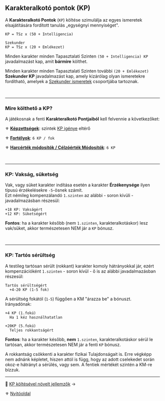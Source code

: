 ## Karakteralkotó pontok (KP)

A **Karakteralkotó Pontok** (`KP`) költése szimulálja az egyes ismeretek elsajátítására fordított tanulás „egységnyi mennyiséget".

```
KP = TSz x (50 + Intelligencia)

Szekunder
KP = TSz x (20 + Emlékezet)
```

Minden karakter minden Tapasztalati Szinten `(50 + Intelligencia) KP` javadalmazást kap, amit **bármire** költhet.

Minden karakter minden Tapasztalati Szinten további `(20 + Emlékezet)` **Szekunder KP** javadalmazást kap, amely kizárólag olyan ismeretekre fordítható, amelyek a [Szekunder ismeretek](010_09_primer_szekunder_ismeretek.md) csoportjába tartoznak.

<br />

---
### Mire költhető a KP?

A játékosnak a fenti **Karakteralkotó Pontjaiból** kell felvennie a következőket:

⚜️ **[Képzettségek](030_00_kepzettsegrendszer.md)**: szintek [KP igénye](030_05_kepzettsegszintek_kp_igenye.md) eltérő

⚜️ **[Fortélyok](040_fortelyok.md)**: `6 KP / fok`

⚜️ **[Harcérték módosítók / Célzóérték Módosítók](010_08_01_hm_cm.md)**: `6 KP`

<br />

---
### KP: Vakság, süketség

Vak, vagy süket karakter indítása esetén a karakter **Érzékenysége** ilyen típusú érzékelésekre `-5`-ösnek számít.\
Ezt némileg kompenzálandó `1.szinten` az alábbi - soron kívüli - javadalmazásban részesül:

```
+18 KP: Vakságért
+12 KP: Süketségért
```

**Fontos**: ha a karakter később (nem `1.szinten`, karakteralkotáskor) lesz vak/süket, akkor természetesen NEM jár a `KP` bónusz.

<br />

---
### KP: Tartós sérültség

A testileg tartósan sérült (rokkant) karakter komoly hátrányokkal jár, ezért kompenzációként `1.szinten` - soron kívül - ő is az alábbi javadalmazásban részesül:

```
Tartós sérültségért
  +4-20 KP (1-5 fok)
```

A sérültség fokától (`1-5`) függően a KM "árazza be" a bónuszt.\
Irányadónak:

```
+4 KP (1.fokú)
  Ha 1 kéz használhatatlan

+20KP (5.fokú)
  Teljes rokkantságért
```

**Fontos**: ha a karakter később, **nem** `1.szinten`, karakteralkotáskor sérül le tartósan, akkor természetesen NEM jár a fenti `KP` bónusz.

A rokkantság csökkenti a karakter fizikai Tulajdonságait is. Erre végképp nem adnánk képletet, hiszen attól is függ, hogy az adott cselekedet során okoz-e hátrányt a sérülés, vagy sem. A fentiek mértékét szintén a KM-re bízzuk.

---

🔗 [KP költésével növelt jellemzők](010_08_00_kp_koltesevel_novelt_jellemzok.md) →

⚜️ [Nyitóoldal](start.md#1-karakteralkot%C3%A1s)
